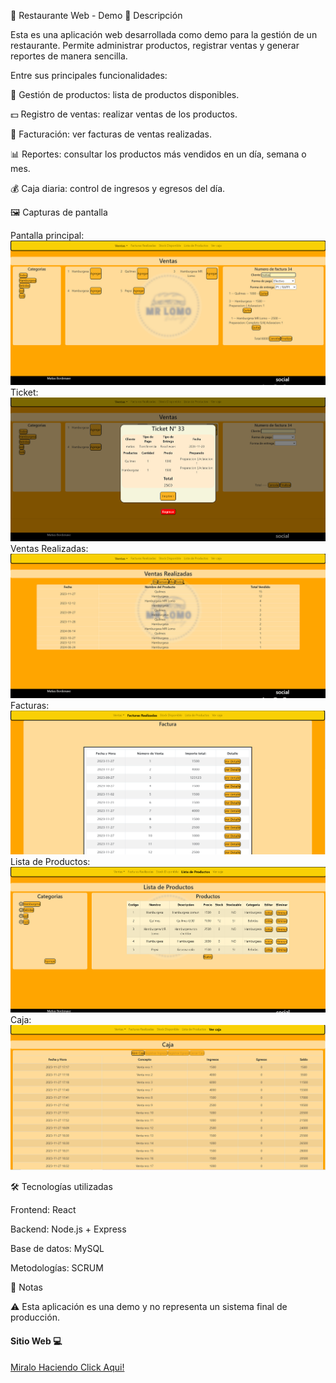 
🍔 Restaurante Web - Demo
📌 Descripción

Esta es una aplicación web desarrollada como demo para la gestión de un restaurante.
Permite administrar productos, registrar ventas y generar reportes de manera sencilla.

Entre sus principales funcionalidades:

🛒 Gestión de productos: lista de productos disponibles.

💵 Registro de ventas: realizar ventas de los productos.

🧾 Facturación: ver facturas de ventas realizadas.

📊 Reportes: consultar los productos más vendidos en un día, semana o mes.

💰 Caja diaria: control de ingresos y egresos del día.

🖼️ Capturas de pantalla

Pantalla principal:
![Pantalla principal](./src/assets/mrLomo1.png)
Ticket:
![Ticket](./src/assets/mrLomo2.png)
Ventas Realizadas:
![Ventas Realizadas](./src/assets/mrLomo3.png)
Facturas:
![Facturas](./src/assets/mrLomo4.png)
Lista de Productos:
![Lista de Productos](./src/assets/mrLomo5.png)
Caja:
![Caja](./src/assets/mrLomo6.png)




🛠️ Tecnologías utilizadas

Frontend: React

Backend: Node.js + Express

Base de datos: MySQL

Metodologías: SCRUM

📌 Notas

⚠️ Esta aplicación es una demo y no representa un sistema final de producción.

<h4>Sitio Web 💻</h4>

<a href="https://mr-lomo-simple.netlify.app/" terget="_blank">Miralo Haciendo Click Aqui!</a>

